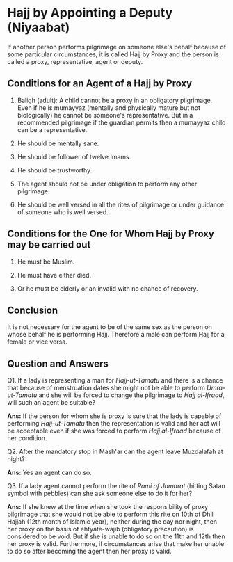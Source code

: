 Hajj by Appointing a Deputy (Niyaabat)
======================================

If another person performs pilgrimage on someone else's behalf because
of some particular circumstances, it is called Hajj by Proxy and the
person is called a proxy, representative, agent or deputy.

Conditions for an Agent of a Hajj by Proxy
------------------------------------------

1. Baligh (adult): A child cannot be a proxy in an obligatory
pilgrimage. Even if he is mumayyaz (mentally and physically mature but
not biologically) he cannot be someone's representative. But in a
recommended pilgrimage if the guardian permits then a mumayyaz child can
be a representative.

2. He should be mentally sane.

3. He should be follower of twelve Imams.

4. He should be trustworthy.

5. The agent should not be under obligation to perform any other
pilgrimage.

6. He should be well versed in all the rites of pilgrimage or under
guidance of someone who is well versed.

Conditions for the One for Whom Hajj by Proxy may be carried out
----------------------------------------------------------------

1. He must be Muslim.

2. He must have either died.

3. Or he must be elderly or an invalid with no chance of recovery.

Conclusion
----------

It is not necessary for the agent to be of the same sex as the person on
whose behalf he is performing Hajj. Therefore a male can perform Hajj
for a female or vice versa.

Question and Answers
--------------------

Q1. If a lady is representing a man for *Hajj-ut-Tamatu* and there is a
chance that because of menstruation dates she might not be able to
perform *Umra-ut-Tamatu* and she will be forced to change the pilgrimage
to *Hajj al-Ifraad*, will such an agent be suitable?

**Ans:** If the person for whom she is proxy is sure that the lady is
capable of performing *Hajj-ut-Tamatu* then the representation is valid
and her act will be acceptable even if she was forced to perform *Hajj
al-Ifraad* because of her condition.

Q2. After the mandatory stop in Mash'ar can the agent leave Muzdalafah
at night?

**Ans:** Yes an agent can do so.

Q3. If a lady agent cannot perform the rite of *Rami of* *Jamarat*
(hitting Satan symbol with pebbles) can she ask someone else to do it
for her?

**Ans:** If she knew at the time when she took the responsibility of
proxy pilgrimage that she would not be able to perform this rite on 10th
of Dhil Hajjah (12th month of Islamic year), neither during the day nor
night, then her proxy on the basis of ehtyat­e-wajib (obligatory
precaution) is considered to be void. But if she is unable to do so on
the 11th and 12th then her proxy is valid. Furthermore, if circumstances
arise that make her unable to do so after becoming the agent then her
proxy is valid.


